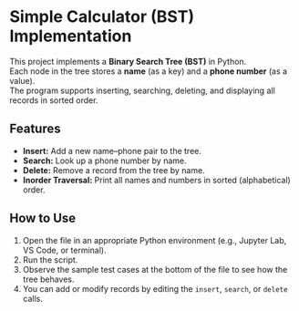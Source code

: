 # Simple Calculator (BST) Implementation

This project implements a **Binary Search Tree (BST)** in Python.  
Each node in the tree stores a **name** (as a key) and a **phone number** (as a value).  
The program supports inserting, searching, deleting, and displaying all records in sorted order.


## Features

- **Insert:** Add a new name–phone pair to the tree.  
- **Search:** Look up a phone number by name.  
- **Delete:** Remove a record from the tree by name.  
- **Inorder Traversal:** Print all names and numbers in sorted (alphabetical) order.  


## How to Use

1. Open the file in an appropriate Python environment (e.g., Jupyter Lab, VS Code, or terminal).  
2. Run the script.  
3. Observe the sample test cases at the bottom of the file to see how the tree behaves.  
4. You can add or modify records by editing the `insert`, `search`, or `delete` calls.  


